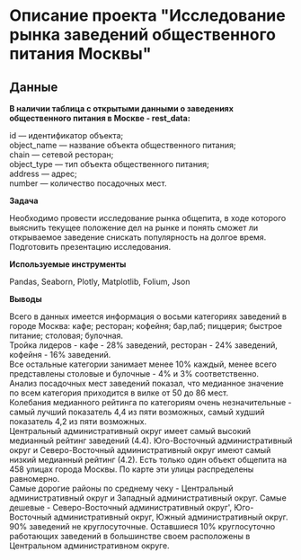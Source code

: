 # Описание проекта "Исследование рынка заведений общественного питания Москвы"  
## Данные  

**В наличии таблица с открытыми данными о заведениях общественного питания в Москве - rest_data:**  

id — идентификатор объекта;  
object_name — название объекта общественного питания;  
chain — сетевой ресторан;  
object_type — тип объекта общественного питания;  
address — адрес;  
number — количество посадочных мест.  

**Задача** 

Необходимо провести исследование рынка общепита, в ходе которого выяснить текущее положение дел на рынке и понять сможет ли открываемое заведение снискать популярность на долгое время. Подготовить презентацию исследования.  

**Используемые инструменты**  

Pandas, Seaborn, Plotly, Matplotlib, Folium, Json

**Выводы**

Всего в данных имеется информация о восьми категориях заведений в городе Москва: кафе; ресторан; кофейня; бар,паб; пиццерия; быстрое питание; столовая; булочная.   
Тройка лидеров - кафе - 28% заведений, ресторан - 24% заведений, кофейня - 16% заведений.   
Все остальные категории занимает менее 10% каждый, менее всего представлены столовые и булочные - 4% и 3% соответственно.  
Анализ посадочных мест заведений показал, что медианное значение по всем категория приходится в вилке от 50 до 86 мест.   
Колебания медианного рейтинга по категориям очень незначительные - самый лучший показатель 4,4 из пяти возможных, самый худший показатель 4,2 из пяти возможных.   
Центральный административный округ имеет самый высокий медианный рейтинг заведений (4.4). Юго-Восточный административный округ и Северо-Восточный административный округ имеют самый низкий медианный рейтинг (4.2).
Есть только один объект общепита на 458 улицах города Москвы. По карте эти улицы распределены равномерно.   
Самые дорогие районы по среднему чеку - Центральный административный округ и Западный административный округ. Самые дешевые - Северо-Восточный административный округ', Юго-Восточный административный округ, Южный административный округ.   
90% заведений не круглосуточные. Оставшиеся 10% круглосуточно работающих заведений в большинстве своем расположены в Центральном административном округе.   
